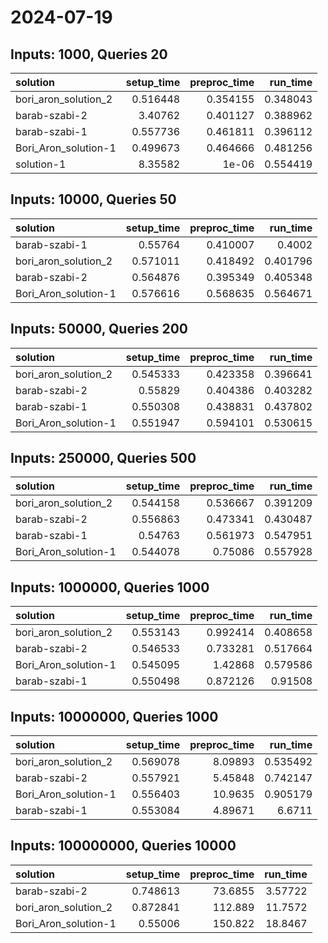 # 2024-07-19

## Inputs: 1000, Queries 20

| solution             |   setup_time |   preproc_time |   run_time |
|:---------------------|-------------:|---------------:|-----------:|
| bori_aron_solution_2 |     0.516448 |       0.354155 |   0.348043 |
| barab-szabi-2        |     3.40762  |       0.401127 |   0.388962 |
| barab-szabi-1        |     0.557736 |       0.461811 |   0.396112 |
| Bori_Aron_solution-1 |     0.499673 |       0.464666 |   0.481256 |
| solution-1           |     8.35582  |       1e-06    |   0.554419 |

## Inputs: 10000, Queries 50

| solution             |   setup_time |   preproc_time |   run_time |
|:---------------------|-------------:|---------------:|-----------:|
| barab-szabi-1        |     0.55764  |       0.410007 |   0.4002   |
| bori_aron_solution_2 |     0.571011 |       0.418492 |   0.401796 |
| barab-szabi-2        |     0.564876 |       0.395349 |   0.405348 |
| Bori_Aron_solution-1 |     0.576616 |       0.568635 |   0.564671 |

## Inputs: 50000, Queries 200

| solution             |   setup_time |   preproc_time |   run_time |
|:---------------------|-------------:|---------------:|-----------:|
| bori_aron_solution_2 |     0.545333 |       0.423358 |   0.396641 |
| barab-szabi-2        |     0.55829  |       0.404386 |   0.403282 |
| barab-szabi-1        |     0.550308 |       0.438831 |   0.437802 |
| Bori_Aron_solution-1 |     0.551947 |       0.594101 |   0.530615 |

## Inputs: 250000, Queries 500

| solution             |   setup_time |   preproc_time |   run_time |
|:---------------------|-------------:|---------------:|-----------:|
| bori_aron_solution_2 |     0.544158 |       0.536667 |   0.391209 |
| barab-szabi-2        |     0.556863 |       0.473341 |   0.430487 |
| barab-szabi-1        |     0.54763  |       0.561973 |   0.547951 |
| Bori_Aron_solution-1 |     0.544078 |       0.75086  |   0.557928 |

## Inputs: 1000000, Queries 1000

| solution             |   setup_time |   preproc_time |   run_time |
|:---------------------|-------------:|---------------:|-----------:|
| bori_aron_solution_2 |     0.553143 |       0.992414 |   0.408658 |
| barab-szabi-2        |     0.546533 |       0.733281 |   0.517664 |
| Bori_Aron_solution-1 |     0.545095 |       1.42868  |   0.579586 |
| barab-szabi-1        |     0.550498 |       0.872126 |   0.91508  |

## Inputs: 10000000, Queries 1000

| solution             |   setup_time |   preproc_time |   run_time |
|:---------------------|-------------:|---------------:|-----------:|
| bori_aron_solution_2 |     0.569078 |        8.09893 |   0.535492 |
| barab-szabi-2        |     0.557921 |        5.45848 |   0.742147 |
| Bori_Aron_solution-1 |     0.556403 |       10.9635  |   0.905179 |
| barab-szabi-1        |     0.553084 |        4.89671 |   6.6711   |

## Inputs: 100000000, Queries 10000

| solution             |   setup_time |   preproc_time |   run_time |
|:---------------------|-------------:|---------------:|-----------:|
| barab-szabi-2        |     0.748613 |        73.6855 |    3.57722 |
| bori_aron_solution_2 |     0.872841 |       112.889  |   11.7572  |
| Bori_Aron_solution-1 |     0.55006  |       150.822  |   18.8467  |
